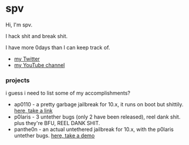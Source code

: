 # spv
Hi, I'm spv.

I hack shit and break shit. 

I have more 0days than I can keep track of.

- [my Twitter](https://twitter.com/__spv)
- [my YouTube channel](https://www.youtube.com/channel/UCDT6YGihpM8BSH3QCWjJGYA)

### projects
i guess i need to list some of my accomplishments?

- ap0110 - a pretty garbage jailbreak for 10.x, it runs on boot but shittily. [here, take a link](https://ap0110.cf)
- p0laris - 3 untether bugs (only 2 have been released), reel dank shit. plus they're BFU, REEL DANK SHIT.
- panthe0n - an actual untethered jailbreak for 10.x, with the p0laris untether bugs. [here, take a demo](https://www.youtube.com/watch?v=jdQmg5qFKus)
